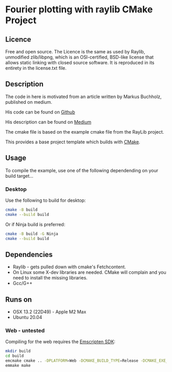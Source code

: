 # Fourier plotting with raylib CMake Project

## Licence

Free and open source. The Licence is the same as used by Raylib, unmodified zlib/libpng,
which is an OSI-certified, BSD-like license that allows static linking with closed source
software. It is reproduced in its entirety in the license.txt file.

## Description

The code in here is motivated from an article written by Markus Buchholz, published on medium.

His code can be found on [Github](https://github.com/markusbuchholz/Fourier-Series-in-Cpp-ImGui)

His description can be found on [Medium](https://markus-x-buchholz.medium.com/fourier-series-in-c-imgui-1587e866586e)

The cmake file is based on the example cmake file from the RayLib project.

This provides a base project template which builds with [CMake](https://cmake.org).

## Usage

To compile the example, use one of the following dependending on your build target...

### Desktop

Use the following to build for desktop:

``` bash
cmake -B build
cmake --build build
```
Or if Ninja build is preferred:

```bash
cmake -B build -G Ninja
cmake --build build
```

## Dependencies

* Raylib - gets pulled down with cmake's Fetchcontent.
* On Linux some X-dev libraries are needed. CMake will complain and you need to install the missing libraries.
* Gcc/G++

## Runs on

* OSX 13.2 (22D49) - Apple M2 Max
* Ubuntu 20.04

### Web - untested

Compiling for the web requires the [Emscripten SDK](https://emscripten.org/docs/getting_started/downloads.html):

``` bash
mkdir build
cd build
emcmake cmake .. -DPLATFORM=Web -DCMAKE_BUILD_TYPE=Release -DCMAKE_EXE_LINKER_FLAGS="-s USE_GLFW=3" -DCMAKE_EXECUTABLE_SUFFIX=".html"
emmake make
```
